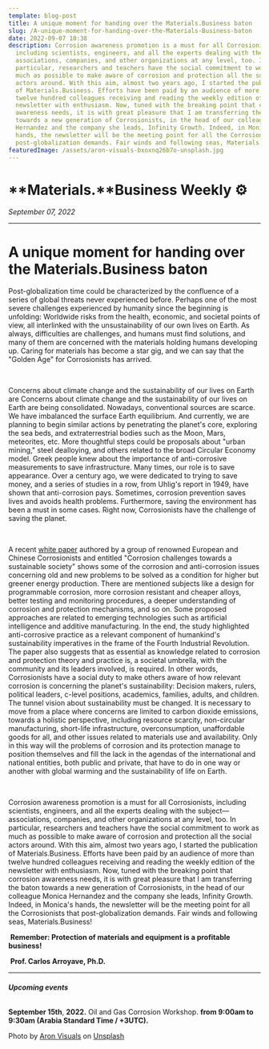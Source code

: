 ```yaml
---
template: blog-post
title: A unique moment for handing over the Materials.Business baton
slug: /A-unique-moment-for-handing-over-the-Materials-Business-baton
date: 2022-09-07 10:38
description: Corrosion awareness promotion is a must for all Corrosionists,
  including scientists, engineers, and all the experts dealing with the subject—
  associations, companies, and other organizations at any level, too. In
  particular, researchers and teachers have the social commitment to work as
  much as possible to make aware of corrosion and protection all the social
  actors around. With this aim, almost two years ago, I started the publication
  of Materials.Business. Efforts have been paid by an audience of more than
  twelve hundred colleagues receiving and reading the weekly edition of the
  newsletter with enthusiasm. Now, tuned with the breaking point that corrosion
  awareness needs, it is with great pleasure that I am transferring the baton
  towards a new generation of Corrosionists, in the head of our colleague Monica
  Hernandez and the company she leads, Infinity Growth. Indeed, in Monica's
  hands, the newsletter will be the meeting point for all the Corrosionists that
  post-globalization demands. Fair winds and following seas, Materials.Business!
featuredImage: /assets/aron-visuals-bxoxnq26b7o-unsplash.jpg
---
```

# **Materials.**Business **Weekly ⚙️**

*September 07, 2022*​

- - -

# **A unique moment for handing over the Materials.Business baton**



Post-globalization time could be characterized by the confluence of a series of global threats never experienced before. Perhaps one of the most severe challenges experienced by humanity since the beginning is unfolding: Worldwide risks from the health, economic, and societal points of view, all interlinked with the unsustainability of our own lives on Earth. As always, difficulties are challenges, and humans must find solutions, and many of them are concerned with the materials holding humans developing up. Caring for materials has become a star gig, and we can say that the "Golden Age" for Corrosionists has arrived.

 

Concerns about climate change and the sustainability of our lives on Earth are Concerns about climate change and the sustainability of our lives on Earth are being consolidated. Nowadays, conventional sources are scarce. We have imbalanced the surface Earth equilibrium. And currently, we are planning to begin similar actions by penetrating the planet's core, exploring the sea beds, and extraterrestrial bodies such as the Moon, Mars, meteorites, etc. More thoughtful steps could be proposals about "urban mining," steel dealloying, and others related to the broad Circular Economy model. Greek people knew about the importance of anti-corrosive measurements to save infrastructure. Many times, our role is to save appearance. Over a century ago, we were dedicated to trying to save money, and a series of studies in a row, from Uhlig's report in 1949, have shown that anti-corrosion pays. Sometimes, corrosion prevention saves lives and avoids health problems. Furthermore, saving the environment has been a must in some cases. Right now, Corrosionists have the challenge of saving the planet.

 

A recent [white paper](%20https:/doi.org/10.1002/maco.202213140) authored by a group of renowned European and Chinese Corrosionists and entitled "Corrosion challenges towards a sustainable society" shows some of the corrosion and anti-corrosion issues concerning old and new problems to be solved as a condition for higher but greener energy production. There are mentioned subjects like a design for programmable corrosion, more corrosion resistant and cheaper alloys, better testing and monitoring procedures, a deeper understanding of corrosion and protection mechanisms, and so on. Some proposed approaches are related to emerging technologies such as artificial intelligence and additive manufacturing. In the end, the study highlighted anti-corrosive practice as a relevant component of humankind's sustainability imperatives in the frame of the Fourth Industrial Revolution. The paper also suggests that as essential as knowledge related to corrosion and protection theory and practice is, a societal umbrella, with the community and its leaders involved, is required. In other words, Corrosionists have a social duty to make others aware of how relevant corrosion is concerning the planet's sustainability: Decision makers, rulers, political leaders, c-level positions, academics, families, adults, and children. The tunnel vision about sustainability must be changed. It is necessary to move from a place where concerns are limited to carbon dioxide emissions, towards a holistic perspective, including resource scarcity, non-circular manufacturing, short-life infrastructure, overconsumption, unaffordable goods for all, and other issues related to materials use and availability. Only in this way will the problems of corrosion and its protection manage to position themselves and fill the lack in the agendas of the international and national entities, both public and private, that have to do in one way or another with global warming and the sustainability of life on Earth.

 

Corrosion awareness promotion is a must for all Corrosionists, including scientists, engineers, and all the experts dealing with the subject— associations, companies, and other organizations at any level, too. In particular, researchers and teachers have the social commitment to work as much as possible to make aware of corrosion and protection all the social actors around. With this aim, almost two years ago, I started the publication of Materials.Business. Efforts have been paid by an audience of more than twelve hundred colleagues receiving and reading the weekly edition of the newsletter with enthusiasm. Now, tuned with the breaking point that corrosion awareness needs, it is with great pleasure that I am transferring the baton towards a new generation of Corrosionists, in the head of our colleague Monica Hernandez and the company she leads, Infinity Growth. Indeed, in Monica's hands, the newsletter will be the meeting point for all the Corrosionists that post-globalization demands. Fair winds and following seas, Materials.Business!

 **Remember: Protection of materials and equipment is a profitable business!**

 **Prof. Carlos Arroyave, Ph.D.**​

- - -

###### **Upcoming events**

**September 15th**, **2022.** Oil and Gas Corrosion Workshop. **from 9:00am to 9:30am (Arabia Standard Time / +3UTC).**

Photo by [Aron Visuals](https://unsplash.com/@aronvisuals?utm_source=unsplash&utm_medium=referral&utm_content=creditCopyText) on [Unsplash](https://unsplash.com/s/photos/next-step?utm_source=unsplash&utm_medium=referral&utm_content=creditCopyText)